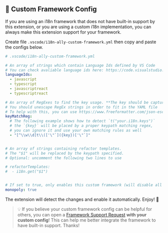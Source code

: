 ## 🎎 Custom Framework Config

If you are using an i18n framework that does not have built-in support by this extension, or you are using a custom i18n implementation, you can always make this extension support for your framework.

Create file `.vscode/i18n-ally-custom-framework.yml` then copy and paste the configs below.

```yaml
# .vscode/i18n-ally-custom-framework.yml

# An array of strings which contain Language Ids defined by VS Code
# You can check avaliable language ids here: https://code.visualstudio.com/docs/languages/overview#_language-id
languageIds:
  - javascript
  - typescript
  - javascriptreact
  - typescriptreact

# An array of RegExes to find the key usage. **The key should be captured in the first match group**.
# You should unescape RegEx strings in order to fit in the YAML file
# To help with this, you can use https://www.freeformatter.com/json-escape.html
keyMatchReg:
  # The following example shows how to detect `t("your.i18n.keys")`
  # the `{key}` will be placed by a proper keypath matching regex,
  # you can ignore it and use your own matching rules as well
  - "[^\\w\\d]t\\(['\"`]({key})['\"`]"


# An array of strings containing refactor templates.
# The "$1" will be replaced by the keypath specified.
# Optional: uncomment the following two lines to use

# refactorTemplates:
#  - i18n.get("$1")


# If set to true, only enables this custom framework (will disable all built-in frameworks)
monopoly: true
```

The extension will detect the changes and enable it automatically. Enjoy! 🎉

> 💡 If you believe your custom framework config can be helpful for others, you can open a [Framework Support Request](https://github.com/antfu/i18n-ally/issues/new?assignees=&labels=framework+request&template=framework-support-request.md&title=%5BFramework+Request%5D) **with your custom config**! This can help me better integrate the framework to have built-in support. Thanks!
